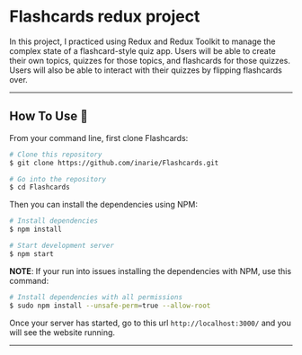 # Flashcards redux project

In this project, I practiced using Redux and Redux Toolkit to manage the complex state of a flashcard-style quiz app. Users will be able to create their own topics, quizzes for those topics, and flashcards for those quizzes. Users will also be able to interact with their quizzes by flipping flashcards over.

---

## How To Use 🔧

From your command line, first clone Flashcards:

```bash
# Clone this repository
$ git clone https://github.com/inarie/Flashcards.git

# Go into the repository
$ cd Flashcards

```

Then you can install the dependencies using NPM:

```bash
# Install dependencies
$ npm install

# Start development server
$ npm start
```

**NOTE**:
If your run into issues installing the dependencies with NPM, use this command:

```bash
# Install dependencies with all permissions
$ sudo npm install --unsafe-perm=true --allow-root
```

Once your server has started, go to this url `http://localhost:3000/` and you will see the website running.

---
